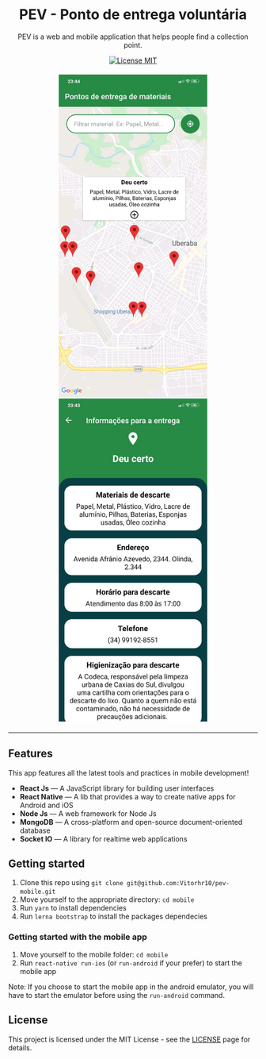 <h1 align="center">
PEV - Ponto de entrega voluntária
</h1>

<p align="center">PEV is a web and mobile application that helps people find a collection point.</p>

<p align="center">
  <a href="https://opensource.org/licenses/MIT">
    <img src="https://img.shields.io/badge/License-MIT-blue.svg" alt="License MIT">
  </a>
</p>

<h4 align="center">
    <img src="https://github.com/Vitorhr10/pev-mobile/blob/master/github/map.jpeg" width="300px" alt="Home">
    <img src="https://github.com/Vitorhr10/pev-mobile/blob/master/github/details.jpeg" width="300px" alt="Detail">
</h4>

<hr />

## Features

This app features all the latest tools and practices in mobile development!

- **React Js** — A JavaScript library for building user interfaces
- **React Native** — A lib that provides a way to create native apps for Android and iOS
- **Node Js** — A web framework for Node Js
- **MongoDB** — A cross-platform and open-source document-oriented database
- **Socket IO** — A library for realtime web applications 

## Getting started

1. Clone this repo using `git clone git@github.com:Vitorhr10/pev-mobile.git`
2. Move yourself to the appropriate directory: `cd mobile`<br />
3. Run `yarn` to install dependencies<br />
4. Run `lerna bootstrap` to install the packages dependecies

### Getting started with the mobile app

1. Move yourself to the mobile folder: `cd mobile`
2. Run `react-native run-ios` (or `run-android` if your prefer) to start the mobile app

Note: If you choose to start the mobile app in the android emulator, you will have to start the emulator before using 
the `run-android` command.


## License

This project is licensed under the MIT License - see the [LICENSE](https://opensource.org/licenses/MIT) page for details.
